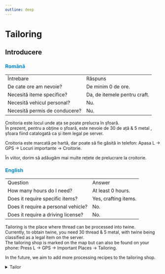 ```yaml
---
outline: deep
---
```


# Tailoring

## Introducere

### <span style="color: #0088CC">Română</span>

<table>
    <tr>
        <td>Întrebare</td>
        <td>Răspuns</td>
    </tr>
    <tr>
        <td>De cate ore am nevoie?</td>
        <td>De minim 0 de ore.</td>
    </tr>
    <tr>
        <td>Necesită iteme specifice?</td>
        <td>Da, de itemele pentru craft.</td>
    </tr>
    <tr>
        <td>Necesită vehicul personal?</td>
        <td>Nu.</td>
    </tr>
    <tr>
        <td>Necesită permis de conducere?</td>
        <td>Nu.</td>
    </tr>
</table>

Croitoria este locul unde <span class="button-p-hobby">ața</span> se poate prelucra în <span class="button-p-hobby">șfoară</span>.
<br>În prezent, pentru a obține o șfoară, este nevoie de <span class="button-p-hobby">30 de ață & 5 metal</span> , șfoara fiind catalogată ca și item legal pe server.

Croitoria este marcată pe hartă, dar poate să fie găsită in telefon: <span class="button-p-hobby">Apasa L -> GPS -> Locuri importante -> Croitorie</span>.

În viitor, dorim să adăugăm mai multe rețete de prelucrare la croitorie.

### <span style="color: #0088CC">English</span>
<table>
    <tr>
        <td>Question</td>
        <td>Answer</td>
    </tr>
    <tr>
        <td>How many hours do I need?</td>
        <td>At least 0 hours.</td>
    </tr>
    <tr>
        <td>Does it require specific items?</td>
        <td>Yes, crafting items.</td>
    </tr>
    <tr>
        <td>Does it require a personal vehicle?</td>
        <td>No.</td>
    </tr>
    <tr>
        <td>Does it require a driving license?</td>
        <td>No.</td>
    </tr>
</table>

Tailoring is the place where <span class="button-p-hobby">thread</span> can be processed into <span class="button-p-hobby">twine</span>.
<br>Currently, to obtain twine, you need <span class="button-p-hobby">30 thread & 5 metal</span>, with twine being classified as a legal item on the server.
<br>The tailoring shop is marked on the map but can also be found on your phone: <span class="button-p-hobby">Press L -> GPS -> Important Places -> Tailoring</span>.

In the future, we aim to add more processing recipes to the tailoring shop.

<details>
  <summary>Tailor</summary>
  <img src="https://v.b-zone.ro/images/wiki/tailor.png" alt="Tailor">
</details>